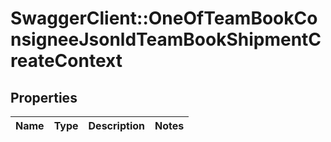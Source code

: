 # SwaggerClient::OneOfTeamBookConsigneeJsonldTeamBookShipmentCreateContext

## Properties
Name | Type | Description | Notes
------------ | ------------- | ------------- | -------------

